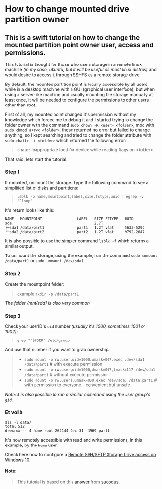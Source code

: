 # How to change mounted drive partition owner

## This is a swift tutorial on how to change the mounted partition point owner user, access and permissions.

This tutorial is thought for those who use a storage in a remote linux machine _(in my case, ubuntu, but it will be useful on most linux distros)_ and would desire to access it through SSHFS as a remote storage drive.

By default, the mounted partition point is locally accessible by all users while in a desktop machine with a GUI (graphical user interface), but when using a server-like machine and usually mounting the storage manually at least once, it will be needed to configure the permissions to other users other than _root_.

First of all, my mounted point changed it's permission without my knowledge which forced me to debug it and I started trying to change the folder owner with the command `sudo chown -R <user> <folder>`, mod with `sudo chmod a+rwx <folder>`, these returned no error but failed to change anything, so I kept searching and tried to change the folder attribute with `sudo chattr -i <folder>` which returned the following error:
>chattr: Inappropriate ioctl for device while reading flags on \<folder\>.

That said, lets start the tutorial.

### Step 1
If mounted, unmount the storage. Type the following command to see a simplified list of disks and partitions:
>`lsblk -o name,mountpoint,label,size,fstype,uuid | egrep -v "^loop"`

It's return looks like this:
```
NAME   MOUNTPOINT                LABEL   SIZE FSTYPE   UUID
sda                                      2.7T          
├─sda1 /data/part1               part1   1.2T vfat     5633-529C
└─sda2 /data/part2               part2   1.2T vfat     9792-26A7
```
It is also possible to use the simpler command `lsblk -f` which returns a similar output. 

To unmount the storage, using the example, run the command `sudo unmount /data/part1` or `sudo unmount /dev/sda1`

### Step 2
Create the mountpoint folder:
>example `mkdir -p /data/part1`

_The folder /mnt/sda1 is also very common._

### Step 3
Check your userID's `uid` number _(usually it's 1000, sometimes 1001 or 1002)_:
> `grep ^"$USER" /etc/group`

And use that number if you want to grab ownership.

> - `sudo mount -o rw,user,uid=1000,umask=007,exec /dev/sda1 /data/part1` # with execute permission
> - `sudo mount -o rw,user,uid=1000,dmask=007,fmask=117 /dev/sda1 /data/part1` # without execute permission
> - `sudo mount -o rw,users,umask=000,exec /dev/sda1 /data.part1` # with permission to everyone - convenient but unsafe

_Note: it is also possible to run a similar command using the user group's `gid`._

### **Et voilà**
```
$ls -l data/
total 512
drwxrwx--- 4 home root 262144 Dec 31  1969 part1
```
It's now remotely accessible with read and write permissions, in this example, by the `home` user.

Check here how to configure a [Remote SSH/SFTP Storage Drive access on Windows 10](https://medium.com/@huvirgilio/ssh-sftp-storage-drive-on-windows-10-1e16210a919a).

#### Note:
>This tutorial is based on this [answer](https://askubuntu.com/questions/11840/how-do-i-use-chmod-on-an-ntfs-or-fat32-partition/956072#956072) from [sudodus](https://askubuntu.com/users/55537/sudodus).